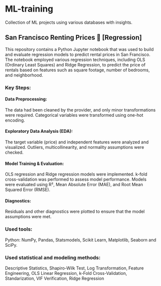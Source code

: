 # ML-training
Collection of ML projects using various databases with insights.


## San Francisco Renting Prices 🌉 [Regression]

This repository contains a Python Jupyter notebook that was used to build and evaluate regression models to predict rental prices in San Francisco. The notebook employed various regression techniques, including OLS (Ordinary Least Squares) and Ridge Regression, to predict the price of rentals based on features such as square footage, number of bedrooms, and neighborhood.

### Key Steps:
#### Data Preprocessing:
The data had been cleaned by the provider, and only minor transformations were required. Categorical variables were transformed using one-hot encoding.

#### Exploratory Data Analysis (EDA):
The target variable (price) and independent features were analyzed and visualized. Outliers, multicollinearity, and normality assumptions were checked.

#### Model Training & Evaluation:
OLS regression and Ridge regression models were implemented. k-fold cross-validation was performed to assess model performance. Models were evaluated using R², Mean Absolute Error (MAE), and Root Mean Squared Error (RMSE).

#### Diagnostics:
Residuals and other diagnostics were plotted to ensure that the model assumptions were met.

### Used tools: 
Python: NumPy, Pandas, Statsmodels, Scikit Learn, Matplotlib, Seaborn and SciPy.

### Used statistical and modeling methods: 
Descriptive Statistics, Shapiro-Wilk Test, Log Transformation, Feature Engineering, OLS Linear Regression, k-Fold Cross-Validation, Standarization, VIF Verification, Ridge Regression
